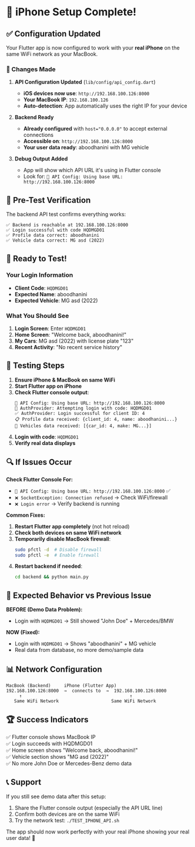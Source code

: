 # 📱 iPhone Setup Complete!

## ✅ Configuration Updated

Your Flutter app is now configured to work with your **real iPhone** on the same WiFi network as your MacBook.

### 🔧 Changes Made

1. **API Configuration Updated** (`lib/config/api_config.dart`)
   - **iOS devices now use**: `http://192.168.100.126:8000`
   - **Your MacBook IP**: `192.168.100.126`
   - **Auto-detection**: App automatically uses the right IP for your device

2. **Backend Ready**
   - **Already configured** with `host="0.0.0.0"` to accept external connections
   - **Accessible on**: `http://192.168.100.126:8000`
   - **Your user data ready**: aboodhanini with MG vehicle

3. **Debug Output Added**
   - App will show which API URL it's using in Flutter console
   - Look for: `📍 API Config: Using base URL: http://192.168.100.126:8000`

## 🧪 Pre-Test Verification

The backend API test confirms everything works:
```
✅ Backend is reachable at 192.168.100.126:8000
✅ Login successful with code HQDMGD01
✅ Profile data correct: aboodhanini  
✅ Vehicle data correct: MG asd (2022)
```

## 🚀 Ready to Test!

### Your Login Information
- **Client Code**: `HQDMGD01`
- **Expected Name**: aboodhanini
- **Expected Vehicle**: MG asd (2022)

### What You Should See
1. **Login Screen**: Enter `HQDMGD01`
2. **Home Screen**: "Welcome back, aboodhanini!"
3. **My Cars**: MG asd (2022) with license plate "123"
4. **Recent Activity**: "No recent service history"

## 📱 Testing Steps

1. **Ensure iPhone & MacBook on same WiFi**
2. **Start Flutter app on iPhone**
3. **Check Flutter console output**:
   ```
   📍 API Config: Using base URL: http://192.168.100.126:8000
   🔑 AuthProvider: Attempting login with code: HQDMGD01
   ✅ AuthProvider: Login successful for client ID: 4
   📋 Profile data received: {client_id: 4, name: aboodhanini...}
   🚗 Vehicles data received: [{car_id: 4, make: MG...}]
   ```
4. **Login with code**: `HQDMGD01`
5. **Verify real data displays**

## 🔍 If Issues Occur

**Check Flutter Console For:**
- `📍 API Config: Using base URL: http://192.168.100.126:8000` ✅
- `❌ SocketException: Connection refused` → Check WiFi/firewall
- `❌ Login error` → Verify backend is running

**Common Fixes:**
1. **Restart Flutter app completely** (not hot reload)
2. **Check both devices on same WiFi network**
3. **Temporarily disable MacBook firewall**:
   ```bash
   sudo pfctl -d  # Disable firewall
   sudo pfctl -e  # Enable firewall
   ```
4. **Restart backend if needed**:
   ```bash
   cd backend && python main.py
   ```

## 🎯 Expected Behavior vs Previous Issue

**BEFORE (Demo Data Problem):**
- Login with `HQDMGD01` → Still showed "John Doe" + Mercedes/BMW

**NOW (Fixed):**
- Login with `HQDMGD01` → Shows "aboodhanini" + MG vehicle
- Real data from database, no more demo/sample data

## 📊 Network Configuration

```
MacBook (Backend)     iPhone (Flutter App)
192.168.100.126:8000  →  connects to  →  192.168.100.126:8000
     ↑                                         ↑
   Same WiFi Network                    Same WiFi Network
```

## 🏆 Success Indicators

✅ Flutter console shows MacBook IP  
✅ Login succeeds with HQDMGD01  
✅ Home screen shows "Welcome back, aboodhanini!"  
✅ Vehicle section shows "MG asd (2022)"  
✅ No more John Doe or Mercedes-Benz demo data  

## 📞 Support

If you still see demo data after this setup:
1. Share the Flutter console output (especially the API URL line)
2. Confirm both devices are on the same WiFi
3. Try the network test: `./TEST_IPHONE_API.sh`

The app should now work perfectly with your real iPhone showing your real user data! 🎉